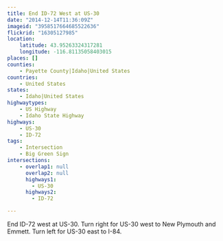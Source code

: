 ```yaml
---
title: End ID-72 West at US-30
date: "2014-12-14T11:36:09Z"
imageid: "3958517664685522636"
flickrid: "16305127985"
location:
    latitude: 43.95263324317281
    longitude: -116.81135058403015
places: []
counties:
    - Payette County|Idaho|United States
countries:
    - United States
states:
    - Idaho|United States
highwaytypes:
    - US Highway
    - Idaho State Highway
highways:
    - US-30
    - ID-72
tags:
    - Intersection
    - Big Green Sign
intersections:
    - overlap1: null
      overlap2: null
      highways1:
        - US-30
      highways2:
        - ID-72

---
```

End ID-72 west at US-30.  Turn right for US-30 west to New Plymouth and Emmett.  Turn left for US-30 east to I-84.
